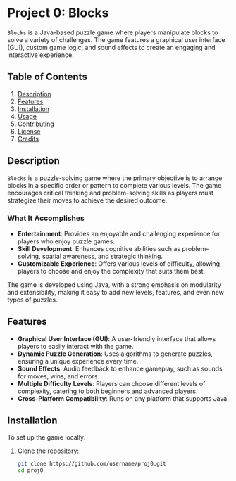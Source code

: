 # Project 0: Blocks

`Blocks` is a Java-based puzzle game where players manipulate blocks to solve a variety of challenges. The game features a graphical user interface (GUI), custom game logic, and sound effects to create an engaging and interactive experience.

## Table of Contents
1. [Description](#description)
2. [Features](#features)
3. [Installation](#installation)
4. [Usage](#usage)
5. [Contributing](#contributing)
6. [License](#license)
7. [Credits](#credits)

## Description

`Blocks` is a puzzle-solving game where the primary objective is to arrange blocks in a specific order or pattern to complete various levels. The game encourages critical thinking and problem-solving skills as players must strategize their moves to achieve the desired outcome.

### What It Accomplishes

- **Entertainment**: Provides an enjoyable and challenging experience for players who enjoy puzzle games.
- **Skill Development**: Enhances cognitive abilities such as problem-solving, spatial awareness, and strategic thinking.
- **Customizable Experience**: Offers various levels of difficulty, allowing players to choose and enjoy the complexity that suits them best.

The game is developed using Java, with a strong emphasis on modularity and extensibility, making it easy to add new levels, features, and even new types of puzzles.

## Features

- **Graphical User Interface (GUI)**: A user-friendly interface that allows players to easily interact with the game.
- **Dynamic Puzzle Generation**: Uses algorithms to generate puzzles, ensuring a unique experience every time.
- **Sound Effects**: Audio feedback to enhance gameplay, such as sounds for moves, wins, and errors.
- **Multiple Difficulty Levels**: Players can choose different levels of complexity, catering to both beginners and advanced players.
- **Cross-Platform Compatibility**: Runs on any platform that supports Java.

## Installation

To set up the game locally:

1. Clone the repository:
   ```bash
   git clone https://github.com/username/proj0.git
   cd proj0
